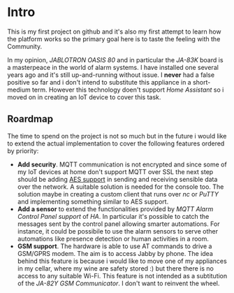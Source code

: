 # Intro
This is my first project on github and it's also my first attempt to learn how the platform works so the primary goal here is to taste the feeling with the Community.

In my opinion, _JABLOTRON OASIS 80_ and in particular the _JA-83K_ board is a masterpeace in the world of alarm systems. I have installed one several years ago and it's still up-and-running without issue.
I **never** had a false positive so far and i don't intend to substitute this appliance in a short-medium term. However this technology doen't support _Home Assistant_ so i moved on in creating an IoT device to cover this task.

## Roardmap
The time to spend on the project is not so much but in the future i would like to extend the actual implementation to cover the following features ordered by priority:
- **Add security**. MQTT communication is not encrypted and since some of my IoT devices at home don't support MQTT over SSL the next step should be adding [AES support](https://hackaday.com/2017/06/20/practical-iot-cryptography-on-the-espressif-esp8266/) in sending and receiving sensible data over the network. A suitable solution is needed for the console too. The solution maybe in creating a custom client that runs over _nc_ or _PuTTY_ and implementing something similar to AES support.
- **Add a sensor** to extend the functionalities provided by _MQTT Alarm Control Panel support_ of _HA_. In particular it's possible to catch the messages sent by the control panel allowing smarter automations. For instance, it could be possibile to use the alarm sensors to serve other automations like presence detection or human activities in a room.
- **GSM support**. The hardware is able to use AT commands to drive a GSM/GPRS modem. The aim is to access Jabby by phone. The idea behind this feature is because i would like to move one of my appliances in my cellar, where my wine are safety stored :) but there there is no access to any suitable Wi-Fi. This feature is not intended as a subtitution of the _JA-82Y GSM Communicator_. I don't want to reinvent the wheel.
